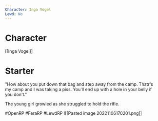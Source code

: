 ```yaml
---
Character: Inga Vogel
Lewd: No
---
```

# Character
[[Inga Vogel]]

# Starter
"How about you put down that bag and step away from the camp. Thatr's my camp and I was taking a piss. You'll end up with a hole in your belly if you don't."

The young girl growled as she struggled to hold the rifle. 

#OpenRP #FeraRP #LewdRP 
![[Pasted image 20221106170201.png]]